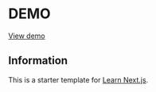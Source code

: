 # DEMO
[View demo](https://planny-seven.vercel.app/)


## Information
This is a starter template for [Learn Next.js](https://nextjs.org/learn).
